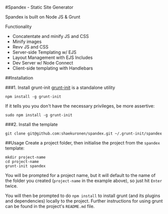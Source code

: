 #Spandex - Static Site Generator

Spandex is built on Node JS & Grunt 

Functionality
- Concatentate and minify JS and CSS
- Minify images
- Revv JS and CSS
- Server-side Templating w/ EJS
- Layout Management with EJS Includes
- Dev Server w/ Node Connect
- Client-side templating with Handlebars

##Installation

###1. Install grunt-init
[grunt-init](http://gruntjs.com/project-scaffolding) is a standalone utility 

```shell
npm install -g grunt-init
```

If it tells you you don't have the necessary privileges, be more assertive:

```shell
sudo npm install -g grunt-init
```

###2. Install the template
```shell
git clone git@github.com:shaekuronen/spandex.git ~/.grunt-init/spandex
```

##Usage
Create a project folder, then initialise the project from the `spandex` template:

```shell
mkdir project-name
cd project-name
grunt-init spandex
```

You will be prompted for a project name, but it will default to the name of the folder you created (`project-name` in the example above), so just hit `Enter` twice.

You will then be prompted to do `npm install` to install grunt (and its plugins and dependencies) locally to the project. Further instructions for using grunt can be found in the project's `README.md` file.